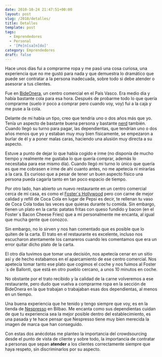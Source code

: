 ```yaml
---
date: 2010-10-24 21:47:51+00:00
layout: post
slug: /2010/detalles/
title: Detalles
template: post
tags:
  - Emprendedores
  - Personal
  - '[Pe]n[sa]n[do]'
category: Emprendedores
draft: false
---
```


Hace unos días fui a comprarme ropa y me pasó una cosa curiosa, una experiencia que no me gustó para nada y que demuestra lo dramático que puede ser contratar a la persona inadecuada, sobre todo si debe atender o asesorar a tus clientes.

Fue en [BideOnera](http://www.bideonera.es/cas/index.htm), un centro comercial en el País Vasco. Era medio día y había bastante cola para esa hora. Después de probarme todo lo que quería comprarme (suelo ir poco a comprar pero cuando voy, voy) fui a la caja y me puse a la cola.

Delante de mí había un tipo, creo que tendría uno o dos años más que yo. Tenía un aspecto de bastante buena persona y bastante [nerd](http://es.wikipedia.org/wiki/Nerd) también. Cuando llegó su turno para pagar, las dependientas, que tendrían uno o dos años menos que yo y estaban muy muy bien físicamente, se empezaron a burlar de él y a poner malas caras, haciendo una alusión muy directa a su aspecto.

Estuve a punto de dejar lo que había cogido e irme (no disponía de mucho tiempo y realmente me gustaba lo que quería comprar, además lo necesitaba para ese mismo día). Cuando llegó mi turno lo único que quería es que me cobrasen e irme de ahí cuanto antes, no me apetecía ni mirarlas a la cara. Es curioso que a pesar de tener un buen aspecto físico una persona pueda cagarla tanto en tan poco espacio de tiempo.

Por otro lado, han abierto un nuevo restaurante en un centro comercial cerca de mi casa, es como el [Foster´s Hollywood](http://www.fostershollywood.es/) pero con carne de mejor calidad y refill de Coca Cola en lugar de Pepsi es decir, te rellenan tu vaso de Coca Cola todas las veces que quieras durante tu comida. Sin embargo, tienen un plato en la carta: patatas fritas con queso fundido y bacon (en el Foster´s Bacon Cheese Fries) que a mí personalmente me encanta, al igual que mucha gente que conozco.

Sin embargo, no lo sirven y nos han comentado que es posible que lo quiten de la carta. El trato en el restaurante es excelente, incluso nos escucharon atentamente los camareros cuando les comentamos que era un error quitar dicho plato de la carta.

El otro día tuvimos que tomar una decisión, nos apetecía cenar en un sitio así y de hecho estabamos en el aparcamiento de ese centro comercial. Nos apetecía tomar tanto ese plato que cogimos el coche y nos fuimos al Foster´s de Ballonti, que está en otro pueblo cercano, a unos 10 minutos en coche.

No obstante por el trato recibido y la calidad de la carne volveremos a ese restaurante, pero dudo que vuelva a comprarme ropa en la sección de BideOnera en la que trabajan o trabajaban esas dos dependientas, al menos en un tiempo.

Una buena experiencia que he tenido y tengo siempre que voy, es en la tienda de [Nespresso](http://www.nespresso.com) en Bilbao. Me encanta como sus dependientas cuidan de que tu experiencia sea la mejor posible dentro del establecimiento, es una pasada y te hace pensar que Nespresso tiene muy bien merecida la imagen de marca que han conseguido.

Con estas dos anécdotas me planteo la importancia del crowdsourcing desde el punto de vista de cliente y sobre todo, la importancia de contratar a personas que sepan **atender** a los clientes correctamente siempre que haya respeto, sin discriminarlos por su aspecto.
